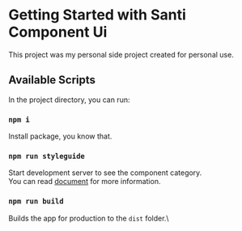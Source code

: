 # Getting Started with Santi Component Ui

This project was my personal side project created for personal use.

## Available Scripts

In the project directory, you can run:

### `npm i`

Install package, you know that.

### `npm run styleguide`

Start development server to see the component category.\
You can read [document](https://styled-components.com/docs) for more information.

### `npm run build`

Builds the app for production to the `dist` folder.\
